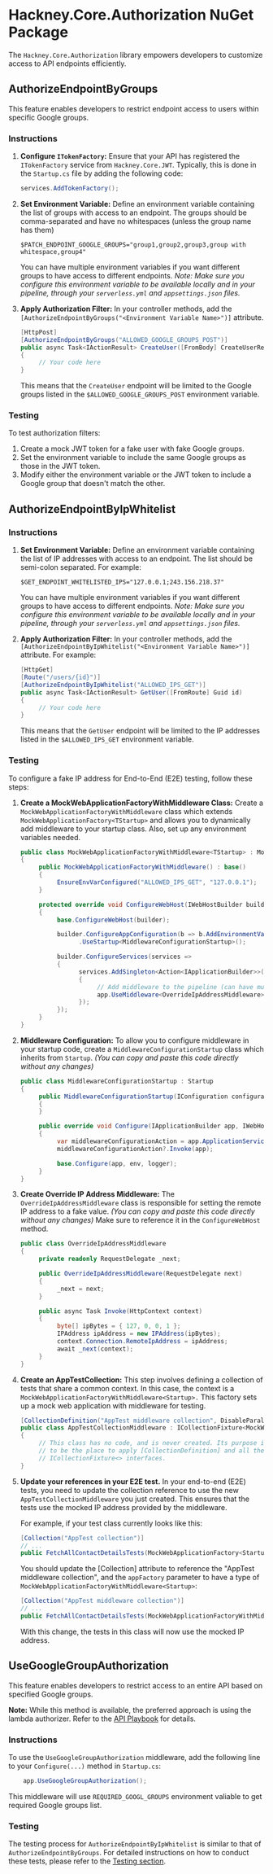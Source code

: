 # Hackney.Core.Authorization NuGet Package

The `Hackney.Core.Authorization` library empowers developers to customize access to API endpoints efficiently.

## AuthorizeEndpointByGroups

This feature enables developers to restrict endpoint access to users within specific Google groups.

### Instructions

1. **Configure `ITokenFactory`:** Ensure that your API has registered the `ITokenFactory` service from `Hackney.Core.JWT`. Typically, this is done in the `Startup.cs` file by adding the following code:
	```csharp
	services.AddTokenFactory();
	```

2. **Set Environment Variable:** Define an environment variable containing the list of groups with access to an endpoint. The groups should be comma-separated and have no whitespaces (unless the group name has them)
	```shell
	$PATCH_ENDPOINT_GOOGLE_GROUPS="group1,group2,group3,group with whitespace,group4"
	```

	You can have multiple environment variables if you want different groups to have access to different endpoints.
	_Note: Make sure you configure this environment variable to be available locally and in your pipeline, through your `serverless.yml` and `appsettings.json` files._
3. **Apply Authorization Filter:** In your controller methods, add the `[AuthorizeEndpointByGroups("<Environment Variable Name>")]` attribute.
	```csharp
	[HttpPost]
	[AuthorizeEndpointByGroups("ALLOWED_GOOGLE_GROUPS_POST")]
	public async Task<IActionResult> CreateUser([FromBody] CreateUserRequest request)
	{
		 // Your code here
	}
	```

	This means that the `CreateUser` endpoint will be limited to the Google groups listed in the `$ALLOWED_GOOGLE_GROUPS_POST` environment variable.
### Testing

To test authorization filters:

1. Create a mock JWT token for a fake user with fake Google groups.
2. Set the environment variable to include the same Google groups as those in the JWT token.
3. Modify either the environment variable or the JWT token to include a Google group that doesn't match the other.

## AuthorizeEndpointByIpWhitelist

### Instructions

1. **Set Environment Variable:** Define an environment variable containing the list of IP addresses with access to an endpoint. The list should be semi-colon separated. For example:
	```shell
	$GET_ENDPOINT_WHITELISTED_IPS="127.0.0.1;243.156.218.37"
	```

	You can have multiple environment variables if you want different groups to have access to different endpoints.
	_Note: Make sure you configure this environment variable to be available locally and in your pipeline, through your `serverless.yml` and `appsettings.json` files._

2. **Apply Authorization Filter:** In your controller methods, add the `[AuthorizeEndpointByIpWhitelist("<Environment Variable Name>")]` attribute. For example:
	```csharp
	[HttpGet]
	[Route("/users/{id}")]
	[AuthorizeEndpointByIpWhitelist("ALLOWED_IPS_GET")]
	public async Task<IActionResult> GetUser([FromRoute] Guid id)
	{
		 // Your code here
	}
	```

	This means that the `GetUser` endpoint will be limited to the IP addresses listed in the `$ALLOWED_IPS_GET` environment variable.

### Testing

To configure a fake IP address for End-to-End (E2E) testing, follow these steps:

1. **Create a MockWebApplicationFactoryWithMiddleware Class:**
	Create a `MockWebApplicationFactoryWithMiddleware` class which extends `MockWebApplicationFactory<TStartup>` and allows you to dynamically add middleware to your startup class. Also, set up any environment variables needed.

	```csharp
	public class MockWebApplicationFactoryWithMiddleware<TStartup> : MockWebApplicationFactory<TStartup> where TStartup : class
	{
		 public MockWebApplicationFactoryWithMiddleware() : base()
		 {
			  EnsureEnvVarConfigured("ALLOWED_IPS_GET", "127.0.0.1");
		 }

		 protected override void ConfigureWebHost(IWebHostBuilder builder)
		 {
			  base.ConfigureWebHost(builder);

			  builder.ConfigureAppConfiguration(b => b.AddEnvironmentVariables())
					.UseStartup<MiddlewareConfigurationStartup>();

			  builder.ConfigureServices(services =>
			  {
					services.AddSingleton<Action<IApplicationBuilder>>(app =>
					{
						 // Add middleware to the pipeline (can have multiple)
						 app.UseMiddleware<OverrideIpAddressMiddleware>();
					});
			  });
		 }
	}
	```

2. **Middleware Configuration:**
	To allow you to configure middleware in your startup code, create a `MiddlewareConfigurationStartup` class which inherits from `Startup`. 
	_(You can copy and paste this code directly without any changes)_

	```csharp
	public class MiddlewareConfigurationStartup : Startup
	{
		 public MiddlewareConfigurationStartup(IConfiguration configuration) : base(configuration)
		 {
		 }

		 public override void Configure(IApplicationBuilder app, IWebHostEnvironment env, ILogger<Startup> logger)
		 {
			  var middlewareConfigurationAction = app.ApplicationServices.GetService<Action<IApplicationBuilder>>();
			  middlewareConfigurationAction?.Invoke(app);

			  base.Configure(app, env, logger);
		 }
	}
	```

3. **Create Override IP Address Middleware:**
	The `OverrideIpAddressMiddleware` class is responsible for setting the remote IP address to a fake value. 
	_(You can copy and paste this code directly without any changes)_
	Make sure to reference it in the `ConfigureWebHost` method.

	```csharp
	public class OverrideIpAddressMiddleware
	{
		 private readonly RequestDelegate _next;

		 public OverrideIpAddressMiddleware(RequestDelegate next)
		 {
			  _next = next;
		 }

		 public async Task Invoke(HttpContext context)
		 {
			  byte[] ipBytes = { 127, 0, 0, 1 };
			  IPAddress ipAddress = new IPAddress(ipBytes);
			  context.Connection.RemoteIpAddress = ipAddress;
			  await _next(context);
		 }
	}
	```

4. **Create an AppTestCollection:**
	This step involves defining a collection of tests that share a common context. In this case, the context is a `MockWebApplicationFactoryWithMiddleware<Startup>.` This factory sets up a mock web application with middleware for testing.

	```csharp
	[CollectionDefinition("AppTest middleware collection", DisableParallelization = true)]
	public class AppTestCollectionMiddleware : ICollectionFixture<MockWebApplicationFactoryWithMiddleware<Startup>>
	{
		 // This class has no code, and is never created. Its purpose is simply
		 // to be the place to apply [CollectionDefinition] and all the
		 // ICollectionFixture<> interfaces.
	}
	```

5. **Update your references in your E2E test.**
	In your end-to-end (E2E) tests, you need to update the collection reference to use the new `AppTestCollectionMiddleware` you just created. This ensures that the tests use the mocked IP address provided by the middleware.

	For example, if your test class currently looks like this:

	```csharp
	[Collection("AppTest collection")]
	// ...
	public FetchAllContactDetailsTests(MockWebApplicationFactory<Startup> appFactory)
	```
	
	You should update the [Collection] attribute to reference the "AppTest middleware collection", and the `appFactory` parameter to have a type of `MockWebApplicationFactoryWithMiddleware<Startup>`:

	```csharp
	[Collection("AppTest middleware collection")]
	// ...
	public FetchAllContactDetailsTests(MockWebApplicationFactoryWithMiddleware<Startup> appFactory)
	```

	With this change, the tests in this class will now use the mocked IP address.

## UseGoogleGroupAuthorization

This feature enables developers to restrict access to an entire API based on specified Google groups.

**Note:** While this method is available, the preferred approach is using the lambda authorizer. Refer to the [API Playbook](https://playbook.hackney.gov.uk/API-Playbook/lambda_authoriser) for details.

### Instructions

To use the `UseGoogleGroupAuthorization` middleware, add the following line to your `Configure(...)` method in `Startup.cs`:

```csharp
	app.UseGoogleGroupAuthorization();
```

This middleware will use `REQUIRED_GOOGL_GROUPS` environment valiable to get required Google groups list.

### Testing
The testing process for `AuthorizeEndpointByIpWhitelist` is similar to that of `AuthorizeEndpointByGroups`. For detailed instructions on how to conduct these tests, please refer to the [Testing section](#testing).